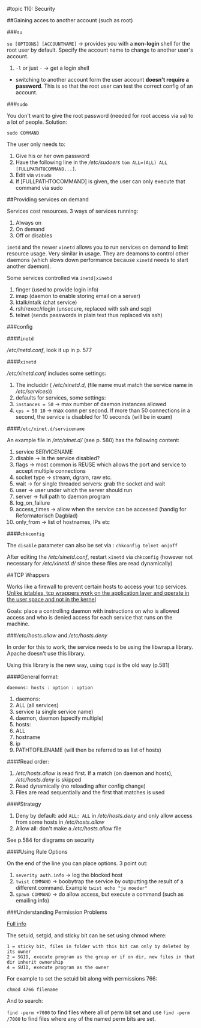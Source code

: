 #topic 110: Security

##Gaining acces to another account (such as root)

###`su`

`su [OPTIONS] [ACCOUNTNAME]` -> provides you with a **non-login** shell for the root user by default. Specify the account name to change to another user's account.

1. `-l` or just `-` -> get a login shell

* switching to another account form the user account **doesn't require a password**. This is so that the root user can test the correct config of an account.

###`sudo`

You don't want to give the root password (needed for root access via `su`) to a lot of people. Solution:

`sudo COMMAND`

The user only needs to:

1. Give his or her own password
2. Have the following line in the */etc/sudoers* `tom ALL=(ALL) ALL [FULLPATHTOCOMMAND...]`. 
  1. Edit via `visudo`
  2. If [FULLPATHTOCOMMAND] is given, the user can only execute that command via sudo

##Providing services on demand

Services cost resources. 3 ways of services running:

1. Always on
2. On demand
3. Off or disables

`inetd` and the newer `xinetd` allows you to run services on demand to limit resource usage. Very similar in usage. They are deamons to control other daemons (which slows down performance because `xinetd` needs to start another daemon).

Some services controlled via `inetd|xinetd` 

1. finger (used to provide login info)
2. imap (daemon to enable storing email on a server)
3. ktalk/ntalk (chat service)
4. rsh/rexec/rlogin (unsecure, replaced with ssh and scp)
5. telnet (sends passwords in plain text thus replaced via ssh)

###config

####`inetd`

*/etc/inetd.conf*, look it up in p. 577

####`xinetd`

*/etc/xinetd.conf* includes some settings:

1. The includdir ( */etc/xinetd.d*, (file name must match the service name in */etc/services*))
2. defaults for services, some settings:
  1. `instances = 50` -> max number of daemon instances allowed
  2. `cps = 50 10` -> max conn per second. If more than 50 connections in a second, the service is disabled for 10 seconds (will be in exam)

####`/etc/xinet.d/servicename`

An example file in */etc/xinet.d/* (see p. 580) has the following content:

1. service SERVICENAME
2. disable -> is the service disabled?
3. flags -> most common is REUSE which allows the port and service to accept multiple connections
4. socket type -> stream, dgram, raw etc.
5. wait -> for single threaded servers: grab the socket and wait
6. user -> user under which the server should run
7. server -> full path to daemon program
8. log_on_failure
9. access_times -> allow when the service can be accessed (handig for Reformatorisch Dagblad)
10. only_from -> list of hostnames, IPs etc

####`chkconfig`

The `disable` parameter can also be set via : `chkconfig telnet on|off`

After editing the */etc/xinetd.conf*, restart `xinetd` via `chkconfig` (however not necessary for */etc/xinetd.d/* since these files are read dynamically)

##TCP Wrappers

Works like a firewall to prevent certain hosts to access your tcp services. [Unlike iptables, tcp wrappers work on the application layer and operate in the user space and not in the kernel](http://wenchao-wang.blogspot.nl/2013/04/what-is-difference-between-iptables-and.html)

Goals: place a controlling daemon with instructions on who is allowed access and who is denied access for each service that runs on the machine.
 
###*/etc/hosts.allow* and */etc/hosts.deny*

In order for this to work, the service needs to be using the libwrap.a library. Apache doesn't use this library.

Using this library is the new way, using `tcpd` is the old way (p.581)

####General format: 

`daemons: hosts : option : option`

1. daemons:
  1. ALL (all services)
  2. service (a single service name)
  3. daemon, daemon (specify multiple)
2. hosts:
  1. ALL
  2. hostname
  3. ip
  4. PATHTOFILENAME (will then be referred to as list of hosts)

####Read order:

1. */etc/hosts.allow* is read first. If a match (on daemon and hosts), */etc/hosts.deny* is skipped
2. Read dynamically (no reloading after config change)
3. Files are read sequentially and the first that matches is used

####Strategy

1. Deny by default: add `ALL: ALL` in */etc/hosts.deny* and only allow access from some hosts in */etc/hosts.allow*
2. Allow all: don't make a */etc/hosts.allow* file

See p.584 for diagrams on security

####Using Rule Options

On the end of the line you can place options. 3 point out:

1. `severity auth.info` -> log the blocked host
2. `twist COMMAND` -> boobytrap the service by outputting the result of a different command. Example `twist echo "je moeder"`
3. `spawn COMMAND` -> do allow access, but execute a command (such as emailing info)

###Understanding Permission Problems

[Full info](https://github.com/tomedegroot/study-material/blob/d3a578dcf62640c07b03e4314886a552c2b394f2/LPIC101/managingFilesInLinux.md)


The setuid, setgid, and sticky bit can be set using chmod where:

```
1 = sticky bit, files in folder with this bit can only by deleted by its owner
2 = SGID, execute program as the group or if on dir, new files in that dir inherit ownership
4 = SUID, execute program as the owner
```
For example to set the setuid bit along with permissions 766:

`chmod 4766 filename`

And to search:

`find -perm +7000` to find files where all of perm bit set and use `find -perm /7000` to find files where any of the named perm bits are set.

